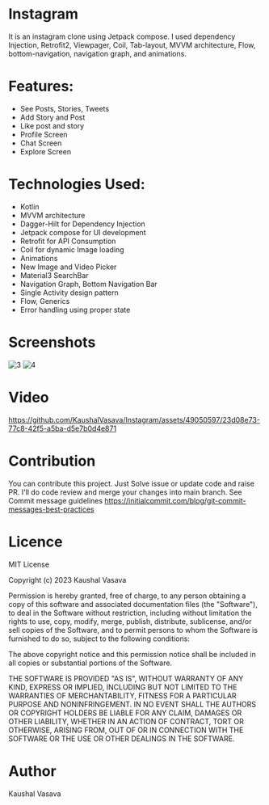 # Instagram
It is an instagram clone using Jetpack compose. I used dependency Injection, Retrofit2, Viewpager, Coil, Tab-layout, MVVM architecture, Flow, bottom-navigation, navigation graph, and animations.

# Features: 
- See Posts, Stories, Tweets
- Add Story and Post
- Like post and story
- Profile Screen
- Chat Screen
- Explore Screen

# Technologies Used:
- Kotlin
- MVVM architecture
- Dagger-Hilt for Dependency Injection
- Jetpack compose for UI development
- Retrofit for API Consumption
- Coil for dynamic Image loading
- Animations
- New Image and Video Picker
- Material3 SearchBar
- Navigation Graph, Bottom Navigation Bar
- Single Activity design pattern
- Flow, Generics
- Error handling using proper state

# Screenshots
![3](https://github.com/KaushalVasava/Instagram/assets/49050597/8dea5819-a824-4711-8823-4a9e0bd52555)
![4](https://github.com/KaushalVasava/Instagram/assets/49050597/8ea01cad-2ac5-4ec6-a587-01a0d9e02028)

# Video

https://github.com/KaushalVasava/Instagram/assets/49050597/23d08e73-77c8-42f5-a5ba-d5e7b0d4e871

# Contribution

You can contribute this project. Just Solve issue or update code and raise PR. I'll do code review and merge your changes into main branch.
See Commit message guidelines https://initialcommit.com/blog/git-commit-messages-best-practices

# Licence
MIT License

Copyright (c) 2023 Kaushal Vasava

Permission is hereby granted, free of charge, to any person obtaining a copy
of this software and associated documentation files (the "Software"), to deal
in the Software without restriction, including without limitation the rights
to use, copy, modify, merge, publish, distribute, sublicense, and/or sell
copies of the Software, and to permit persons to whom the Software is
furnished to do so, subject to the following conditions:

The above copyright notice and this permission notice shall be included in all
copies or substantial portions of the Software.

THE SOFTWARE IS PROVIDED "AS IS", WITHOUT WARRANTY OF ANY KIND, EXPRESS OR
IMPLIED, INCLUDING BUT NOT LIMITED TO THE WARRANTIES OF MERCHANTABILITY,
FITNESS FOR A PARTICULAR PURPOSE AND NONINFRINGEMENT. IN NO EVENT SHALL THE
AUTHORS OR COPYRIGHT HOLDERS BE LIABLE FOR ANY CLAIM, DAMAGES OR OTHER
LIABILITY, WHETHER IN AN ACTION OF CONTRACT, TORT OR OTHERWISE, ARISING FROM,
OUT OF OR IN CONNECTION WITH THE SOFTWARE OR THE USE OR OTHER DEALINGS IN THE
SOFTWARE.

# Author
Kaushal Vasava



